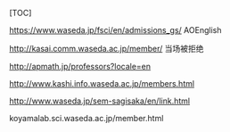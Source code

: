 [TOC]



https://www.waseda.jp/fsci/en/admissions_gs/  AOEnglish

http://kasai.comm.waseda.ac.jp/member/  当场被拒绝





http://apmath.jp/professors?locale=en

http://www.kashi.info.waseda.ac.jp/members.html



http://www.waseda.jp/sem-sagisaka/en/link.html







koyamalab.sci.waseda.ac.jp/member.html